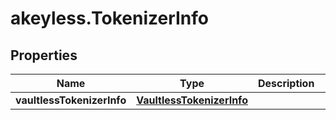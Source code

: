 # akeyless.TokenizerInfo

## Properties

Name | Type | Description | Notes
------------ | ------------- | ------------- | -------------
**vaultlessTokenizerInfo** | [**VaultlessTokenizerInfo**](VaultlessTokenizerInfo.md) |  | [optional] 



